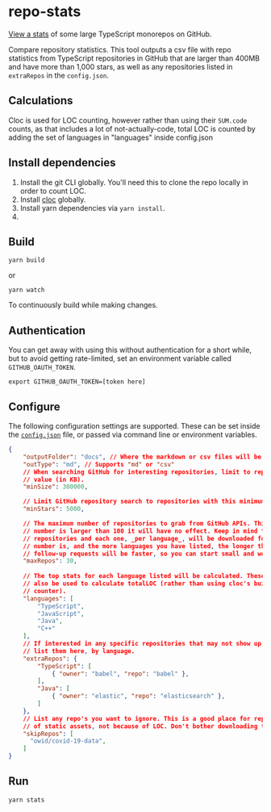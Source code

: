 # repo-stats

[View a stats](https://stacey-gammon.github.io/repo-stats/ ) of some large TypeScript monorepos on GitHub.

Compare repository statistics. This tool outputs a csv file with repo statistics from TypeScript repositories in GitHub that are larger than 400MB and have more than 1,000 stars, as well as any repositories listed in `extraRepos` in the `config.json`.  

## Calculations

Cloc is used for LOC counting, however rather than using their `SUM.code` counts, as that includes a lot of not-actually-code, total LOC is counted by adding the set of languages in "languages" inside config.json

## Install dependencies

1. Install the git CLI globally. You'll need this to clone the repo locally in order to count LOC.
2. Install [cloc](https://github.com/AlDanial/cloc) globally.
3. Install yarn dependencies via `yarn install`.
4. 
##  Build

```
yarn build
```

or

```
yarn watch
```

To continuously build while making changes.

## Authentication

You can get away with using this without authentication for a short while, but to avoid getting rate-limited, set an environment variable called `GITHUB_OAUTH_TOKEN`.

```
export GITHUB_OAUTH_TOKEN=[token here]
```

## Configure

The following configuration settings are supported. These can be set inside the [`config.json`](./config.json) file, or passed via command line or environment variables.

```json
{
    "outputFolder": "docs", // Where the markdown or csv files will be saved to.
    "outType": "md", // Supports "md" or "csv"
    // When searching GitHub for interesting repositories, limit to repos that are larges than this
    // value (in KB).
    "minSize": 300000,

    // Limit GitHub repository search to repositories with this minimum number of stars.
    "minStars": 5000,

    // The maximum number of repositories to grab from GitHub APIs. This is _per language_. If this
    // number is larger than 100 it will have no effect. Keep in mind that these are very large
    // repositories and each one, _per language_, will be downloaded for analysis. The larger this
    // number is, and the more languages you have listed, the longer this will take! Due to caching,
    // follow-up requests will be faster, so you can start small and work your way up.
    "maxRepos": 30,
    
    // The top stats for each language listed will be calculated. These languages will
    // also be used to calculate totalLOC (rather than using cloc's built-in total LOC
    // counter).
    "languages": [
        "TypeScript",
        "JavaScript",
        "Java",
        "C++"
    ],
    // If interested in any specific repositories that may not show up in GitHub's response,
    // list them here, by language.
    "extraRepos": {
        "TypeScript": [
            { "owner": "babel", "repo": "babel" },
        ],
        "Java": [
            { "owner": "elastic", "repo": "elasticsearch" },
        ]
    },
    // List any repo's you want to ignore. This is a good place for repos that are large because
    // of static assets, not because of LOC. Don't bother downloading the repo locally.
    "skipRepos": [
      "owid/covid-19-data",
    ]
}
```

## Run

```
yarn stats
```
